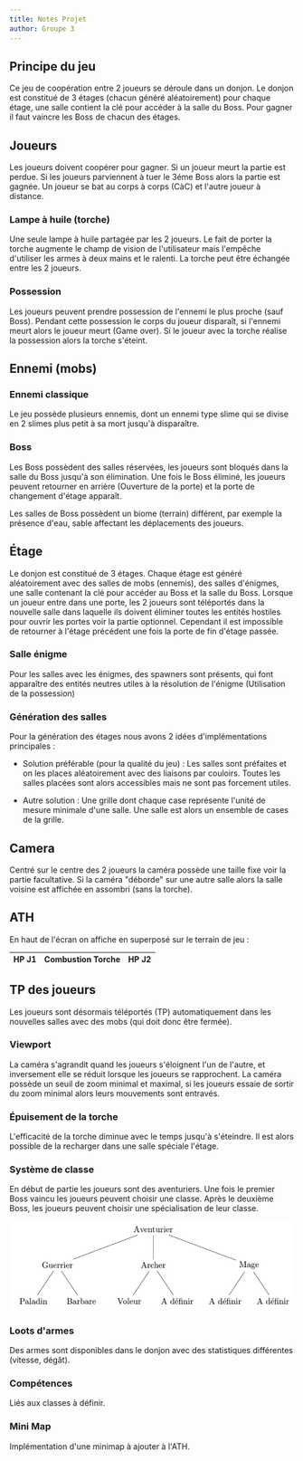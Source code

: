 ```yaml
---
title: Notes Projet
author: Groupe 3
---
```


## Principe du jeu

Ce jeu de coopération entre 2 joueurs se déroule dans un donjon. Le donjon est constitué de 3 étages (chacun généré aléatoirement) pour chaque étage, une salle contient la clé pour accéder à la salle du Boss. Pour gagner il faut vaincre les Boss de chacun des étages.

## Joueurs

Les joueurs doivent coopérer pour gagner. Si un joueur meurt la partie est perdue. Si les joueurs parviennent à tuer le 3éme Boss alors la partie est gagnée. Un joueur se bat au corps à corps (CàC) et l'autre joueur à distance.

### Lampe à huile (torche)

Une seule lampe à huile partagée par les 2 joueurs. Le fait de porter la torche augmente le champ de vision de l'utilisateur mais l'empêche d'utiliser les armes à deux mains et le ralenti. La torche peut être échangée entre les 2 joueurs.

### Possession

Les joueurs peuvent prendre possession de l'ennemi le plus proche (sauf Boss). Pendant cette possession le corps du joueur disparaît, si l'ennemi meurt alors le joueur meurt (Game over). Si le joueur avec la torche réalise la possession alors la torche s'éteint.

## Ennemi (mobs)

### Ennemi classique

Le jeu possède plusieurs ennemis, dont un ennemi type slime qui se divise en 2 slimes plus petit à sa mort jusqu'à disparaître.

### Boss

Les Boss possèdent des salles réservées, les joueurs sont bloqués dans la salle du Boss jusqu'à son élimination. Une fois le Boss éliminé, les joueurs peuvent retourner en arrière (Ouverture de la porte) et la porte de changement d'étage apparaît.

Les salles de Boss possèdent un biome (terrain) différent, par exemple la présence d'eau, sable affectant les déplacements des joueurs.

## Étage

Le donjon est constitué de 3 étages. Chaque étage est généré aléatoirement avec des salles de mobs (ennemis), des salles d'énigmes, une salle contenant la clé pour accéder au Boss et la salle du Boss. Lorsque un joueur entre dans une porte, les 2 joueurs sont téléportés dans la nouvelle salle dans laquelle ils doivent éliminer toutes les entités hostiles pour ouvrir les portes voir la partie optionnel. Cependant il est impossible de retourner à l'étage précédent une fois la porte de fin d'étage passée.

### Salle énigme

Pour les salles avec les énigmes, des spawners sont présents, qui font apparaître des entités neutres utiles à la résolution de l'énigme (Utilisation de la possession)

### Génération des salles

Pour la génération des étages nous avons 2 idées d'implémentations principales :

- Solution préférable (pour la qualité du jeu) :
Les salles sont préfaites et on les places aléatoirement avec des liaisons par couloirs. Toutes les salles placées sont alors accessibles mais ne sont pas forcement utiles.

- Autre solution :
Une grille dont chaque case représente l'unité de mesure minimale d'une salle. Une salle est alors un ensemble de cases de la grille.

## Camera

Centré sur le centre des 2 joueurs la caméra possède une taille fixe voir la partie facultative. Si la caméra "déborde" sur une autre salle alors la salle voisine est affichée en assombri (sans la torche).

## ATH

En haut de l'écran on affiche en superposé sur le terrain de jeu :

| HP J1 | Combustion Torche | HP J2 |
| :--- | :---: | ---: |

## TP des joueurs

Les joueurs sont désormais téléportés (TP) automatiquement dans les nouvelles salles avec des mobs (qui doit donc être fermée).

### Viewport

La caméra s'agrandit quand les joueurs s'éloignent l'un de l'autre, et inversement elle se réduit lorsque les joueurs se rapprochent. La caméra possède un seuil de zoom minimal et maximal, si les joueurs essaie de sortir du zoom minimal alors leurs mouvements sont entravés.

### Épuisement de la torche

L'efficacité de la torche diminue avec le temps jusqu'à s'éteindre. Il est alors possible de la recharger dans une salle spéciale l'étage.

### Système de classe

En début de partie les joueurs sont des aventuriers. Une fois le premier Boss vaincu les joueurs peuvent choisir une classe. Après le deuxième Boss, les joueurs peuvent choisir une spécialisation de leur classe.

![Systéme de classes](Classes.png)

### Loots d'armes

Des armes sont disponibles dans le donjon avec des statistiques différentes (vitesse, dégât).

### Compétences

Liés aux classes à définir.

### Mini Map

Implémentation d'une minimap à ajouter à l'ATH.
